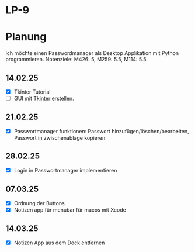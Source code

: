# LP-9

# Planung
Ich möchte einen Passwordmanager als Desktop Applikation mit Python programmieren. 
Notenziele: M426: 5, M259: 5.5, M114: 5.5


## 14.02.25 
- [x] Tkinter Tutorial
- [ ] GUI mit Tkinter erstellen.
      
## 21.02.25
- [x] Passwortmanager funktionen: Passwort hinzufügen/löschen/bearbeiten, Passwort in zwischenablage kopieren.
      
## 28.02.25     
- [x] Login in Passwortmanager implementieren

## 07.03.25
- [x] Ordnung der Buttons
- [x] Notizen app für menubar für macos mit Xcode

## 14.03.25
- [x] Notizen App aus dem Dock entfernen
